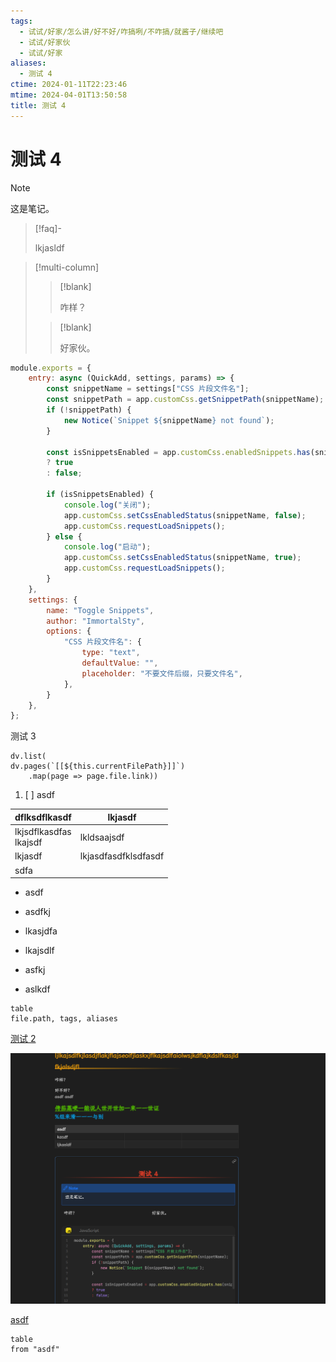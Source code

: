 ```yaml
---
tags:
  - 试试/好家/怎么讲/好不好/咋搞咧/不咋搞/就酱子/继续吧
  - 试试/好家伙
  - 试试/好家
aliases:
  - 测试 4
ctime: 2024-01-11T22:23:46
mtime: 2024-04-01T13:50:58
title: 测试 4
---
```


# 测试 4

> [!note]
>
> 这是笔记。

> [!faq]-
> 
> lkjasldf

> [!multi-column]
>
> > [!blank]
> >
> > 咋样？
>
> > [!blank]
> >
> > 好家伙。

```javascript
module.exports = {
	entry: async (QuickAdd, settings, params) => {
		const snippetName = settings["CSS 片段文件名"];
		const snippetPath = app.customCss.getSnippetPath(snippetName);
		if (!snippetPath) {
			new Notice(`Snippet ${snippetName} not found`);
		}

		const isSnippetsEnabled = app.customCss.enabledSnippets.has(snippetName)
		? true
		: false;

		if (isSnippetsEnabled) {
			console.log("关闭");
			app.customCss.setCssEnabledStatus(snippetName, false);
			app.customCss.requestLoadSnippets();
		} else {
			console.log("启动");
			app.customCss.setCssEnabledStatus(snippetName, true);
			app.customCss.requestLoadSnippets();
		}
	},
	settings: {
		name: "Toggle Snippets",
		author: "ImmortalSty",
		options: {
			"CSS 片段文件名": {
				type: "text",
				defaultValue: "",
				placeholder: "不要文件后缀，只要文件名",
			},
		}
	},
};
```

测试 3

```dataviewjs
dv.list(
dv.pages(`[[${this.currentFilePath}]]`)
    .map(page => page.file.link))
```

1. [ ] asdf

| dflksdflkasdf             | lkjasdf              |
| ------------------------- | -------------------- |
| lkjsdflkasdfas<br>lkajsdf | lkldsaajsdf          |
| lkjasdf                   | lkjasdfasdfklsdfasdf |
| sdfa                      |                      |

- asdf
- asdfkj
- lkasjdfa

- lkajsdlf
- asfkj
- aslkdf

```dataview
table
file.path, tags, aliases
```

[测试 2](./20231227175913426.md)

![20240101095959935-20240121125920863-Pasted image 20240121125920](../Images/20240101095959935-20240121125920863-Pasted%20image%2020240121125920.png)

[asdf](obsidian://actions-uri/note/get-active?vault=标签试运行&x-success=quicker%3Arunaction%3A7e19743c-a708-4bec-a42f-ce88fc46f31c%3Fob-action-uri-runstatus%3D1%26vaultName%3D%E6%A0%87%E7%AD%BE%E8%AF%95%E8%BF%90%E8%A1%8C%26trulyParam%3Dob-action-uri-run&x-error=quicker%3Arunaction%3A7e19743c-a708-4bec-a42f-ce88fc46f31c%3Fob-action-uri-runstatus%3D0)

```dataview
table
from "asdf"
```